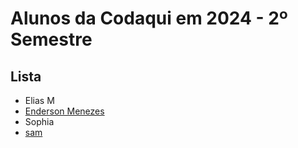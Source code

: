 # Alunos da Codaqui em 2024 - 2º Semestre

## Lista

- Elias M
- [Enderson Menezes](www.github.com/endersonmenezes)
- Sophia
- [sam](https://github.com/Samngueds)
